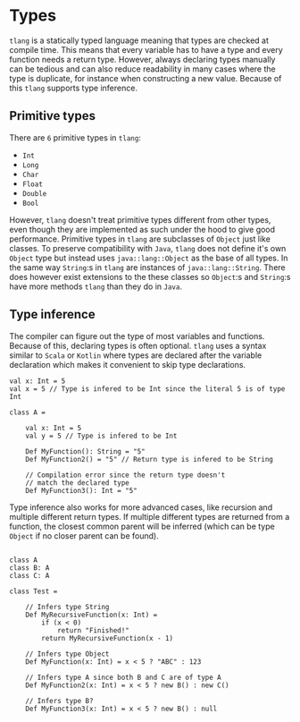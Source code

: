 # Types
`tlang` is a statically typed language meaning that types are checked at compile time.
This means that every variable has to have a type and every function needs a
return type. However, always declaring types manually can be tedious and can also
reduce readability in many cases where the type is duplicate, for instance when
constructing a new value. Because of this `tlang` supports type inference.

## Primitive types

There are `6` primitive types in `tlang`:

* `Int`
* `Long`
* `Char`
* `Float`
* `Double`
* `Bool`

However, `tlang` doesn't treat primitive types different from other types, even
though they are implemented as such under the hood to give good performance.
Primitive types in `tlang` are subclasses of `Object` just like classes.
To preserve compatibility with `Java`, `tlang` does not define it's own `Object`
type but instead uses `java::lang::Object` as the base of all types. In the same way
`String`:s in `tlang` are instances of `java::lang::String`. There does however 
exist extensions to the these classes so `Object`:s and `String`:s have more methods
`tlang` than they do in `Java`. 

## Type inference
The compiler can figure out the type of most variables and functions. Because of this,
declaring types is often optional. `tlang` uses a syntax similar to `Scala` or `Kotlin`
where types are declared after the variable declaration which makes it convenient
to skip type declarations.

```tlang
val x: Int = 5
val x = 5 // Type is infered to be Int since the literal 5 is of type Int

class A =

	val x: Int = 5 
	val y = 5 // Type is infered to be Int

	Def MyFunction(): String = "5"
	Def MyFunction2() = "5" // Return type is infered to be String

	// Compilation error since the return type doesn't
	// match the declared type
	Def MyFunction3(): Int = "5" 
```

Type inference also works for more advanced cases, like recursion and multiple different
return types. If multiple different types are returned from a function, the closest
common parent will be inferred (which can be type `Object` if no closer parent can be found).


```tlang

class A
class B: A
class C: A

class Test =

	// Infers type String
	Def MyRecursiveFunction(x: Int) = 
		if (x < 0)
			return "Finished!"
		return MyRecursiveFunction(x - 1)

	// Infers type Object
	Def MyFunction(x: Int) = x < 5 ? "ABC" : 123 

	// Infers type A since both B and C are of type A
	Def MyFunction2(x: Int) = x < 5 ? new B() : new C()

	// Infers type B?
	Def MyFunction3(x: Int) = x < 5 ? new B() : null
```
